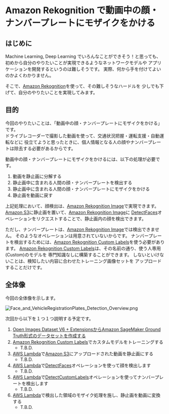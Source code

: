 # Amazon Rekognition で動画中の顔・ナンバープレートにモザイクをかける

## はじめに

Machine Learning, Deep Learning でいろんなことができそう！と思っても、
初めから自分のやりたいことが実現できるようなネットワークモデルや
アプリケーションを開発するというのは難しそうです。
実際、何から手を付けてよいのかよくわかりません。

そこで、[Amazon Rekognition][]を使って、その難しそうなハードルを
少しでも下げて、自分のやりたいことを実現してみます。

## 目的

今回のやりたいことは、「動画中の顔・ナンバープレートにモザイクをかける」です。  
ドライブレコーダーで撮影した動画を使って、交通状況把握・運転支援・自動運転などに
役立てようと思ったときに、個人情報となる人の顔やナンバープレートは除去する必要があるからです。

動画中の顔・ナンバープレートにモザイクをかけるには、以下の処理が必要です。

1. 動画を静止画に分解する
2. 静止画中に含まれる人間の顔・ナンバープレートを検出する
3. 静止画中に含まれる人間の顔・ナンバープレートにモザイクをかける
4. 静止画を動画に戻す

上記処理において、顔検出は、[Amazon Rekognition Image][]で実現できます。
[Amazon S3][]に静止画を置いて、[Amazon Rekognition Image][]に
[DetectFaces][]オペレーションをリクエストすることで、静止画内の顔を検出できます。

ただし、ナンバープレートは、[Amazon Rekognition Image][]では検出できません。
そのようなオペレーションは用意されていないからです。
ナンバープレートを検出するためには、[Amazon Rekognition Custom Labels][]を使う必要があります。
[Amazon Rekognition Custom Labels][]は、その名前の通り、使う人専用(Custom)のモデルを
専門知識なしに構築することができます。
しないといけないことは、検知したい内容に合わせたトレーニング画像セットを
アップロードすることだけです。

## 全体像

今回の全体像を示します。

![Face_and_VehicleRegistrationPlates_Detection_Overview.png](https://qiita-image-store.s3.ap-northeast-1.amazonaws.com/0/244489/08d27f95-b123-28f8-c2f3-8a3b64172d6a.png)

次回から以下を１つ１つ説明する予定です。

1. [Open Images Dataset V6 + ExtensionsからAmazon SageMaker Ground Truth形式のデータセットを作成する](https://qiita.com/naomori/items/88fa381b1348100977ff)
2. [Amazon Rekognition Custom Labels][]でカスタムモデルをトレーニングする
    - T.B.D.
3. [AWS Lambda][]で[Amazon S3][]にアップロードされた動画を静止画にする
    - T.B.D.
4. [AWS Lambda][]で[DetectFaces][]オペレーションを使って顔を検出します
    - T.B.D.
5. [AWS Lambda][]で[DetectCustomLabels][]オペレーションを使ってナンバープレートを検出します
    - T.B.D.
6. [AWS Lambda][]で検出した領域のモザイク処理を施し、静止画を動画に変換する
    - T.B.D.


[AWS Lambda]: https://aws.amazon.com/lambda/
[Amazon S3]: https://aws.amazon.com/s3/
[Amazon Rekognition]: https://aws.amazon.com/jp/rekognition/?nc=sn&loc=0
[Amazon Rekognition Image]: https://aws.amazon.com/jp/rekognition/image-features/?nc=sn&loc=3&dn=2
[DetectFaces]: https://docs.aws.amazon.com/ja_jp/rekognition/latest/dg/faces-detect-images.html
[Amazon Rekognition Custom Labels]: https://aws.amazon.com/jp/rekognition/custom-labels-features/
[DetectCustomLabels]: https://docs.aws.amazon.com/ja_jp/rekognition/latest/dg/API_DetectCustomLabels.html
[Open Images Dataset V6 + Extensions]: https://storage.googleapis.com/openimages/web/index.html
[Amazon SageMaker Ground Truth]: https://aws.amazon.com/jp/sagemaker/groundtruth/
